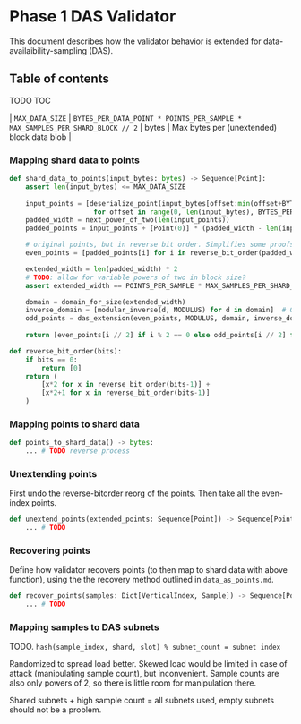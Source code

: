 # Phase 1 DAS Validator

This document describes how the validator behavior is extended for data-availaibility-sampling (DAS).

## Table of contents

<!-- TOC -->
<!-- START doctoc generated TOC please keep comment here to allow auto update -->
<!-- DON'T EDIT THIS SECTION, INSTEAD RE-RUN doctoc TO UPDATE -->
TODO TOC
<!-- END doctoc generated TOC please keep comment here to allow auto update -->
<!-- /TOC -->


| `MAX_DATA_SIZE` | `BYTES_PER_DATA_POINT * POINTS_PER_SAMPLE * MAX_SAMPLES_PER_SHARD_BLOCK // 2` | bytes | Max bytes per (unextended) block data blob |

### Mapping shard data to points

```python
def shard_data_to_points(input_bytes: bytes) -> Sequence[Point]:
    assert len(input_bytes) <= MAX_DATA_SIZE
    
    input_points = [deserialize_point(input_bytes[offset:min(offset+BYTES_PER_DATA_POINT, len(input_bytes))])
                     for offset in range(0, len(input_bytes), BYTES_PER_DATA_POINT)]
    padded_width = next_power_of_two(len(input_points))
    padded_points = input_points + [Point(0)] * (padded_width - len(input_points))

    # original points, but in reverse bit order. Simplifies some proofs over the data.
    even_points = [padded_points[i] for i in reverse_bit_order(padded_width.bitlength())]

    extended_width = len(padded_width) * 2
    # TODO: allow for variable powers of two in block size?
    assert extended_width == POINTS_PER_SAMPLE * MAX_SAMPLES_PER_SHARD_BLOCK

    domain = domain_for_size(extended_width)
    inverse_domain = [modular_inverse(d, MODULUS) for d in domain]  # Or simply reverse the domain (except first 1)
    odd_points = das_extension(even_points, MODULUS, domain, inverse_domain)
    
    return [even_points[i // 2] if i % 2 == 0 else odd_points[i // 2] for i in range(extended_width)]

def reverse_bit_order(bits):
    if bits == 0:
        return [0]
    return (
        [x*2 for x in reverse_bit_order(bits-1)] +
        [x*2+1 for x in reverse_bit_order(bits-1)] 
    )
```

### Mapping points to shard data

```python
def points_to_shard_data() -> bytes:
    ... # TODO reverse process
```

### Unextending points

First undo the reverse-bitorder reorg of the points.
Then take all the even-index points.

```python
def unextend_points(extended_points: Sequence[Point]) -> Sequence[Point]:
    ... # TODO
```
### Recovering points

Define how validator recovers points (to then map to shard data with above function),
 using the the recovery method outlined in `data_as_points.md`.

```python
def recover_points(samples: Dict[VerticalIndex, Sample]) -> Sequence[Point]:
    ... # TODO
```

### Mapping samples to DAS subnets

TODO. `hash(sample_index, shard, slot) % subnet_count = subnet index`

Randomized to spread load better. Skewed load would be limited in case of attack (manipulating sample count), but inconvenient.
Sample counts are also only powers of 2, so there is little room for manipulation there.

Shared subnets + high sample count = all subnets used, empty subnets should not be a problem.
